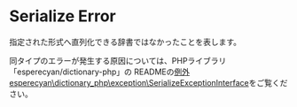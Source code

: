 Serialize Error
===============
指定された形式へ直列化できる辞書ではなかったことを表します。

同タイプのエラーが発生する原因については、PHPライブラリ「esperecyan/dictionary-php」の
READMEの[例外 esperecyan\dictionary_php\exception\SerializeExceptionInterface]をご覧ください。

[例外 esperecyan\dictionary_php\exception\SerializeExceptionInterface]: https://github.com/esperecyan/dictionary-php#例外-esperecyandictionary_phpexceptionserializeexceptioninterface
